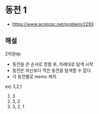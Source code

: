 # 동전 1

- https://www.acmicpc.net/problem/2293

## 해설
2차원dp

- 동전을 큰 순서로 정렬 후, 차레대로 탐색 시작
- 동전은 자신보다 작은 동전을 탐색할 수 없다.
- 각 동전별로 memo 제작.

ex)
3,2,1
1. 3
2. 3, 2
3. 3, 2, 1
   